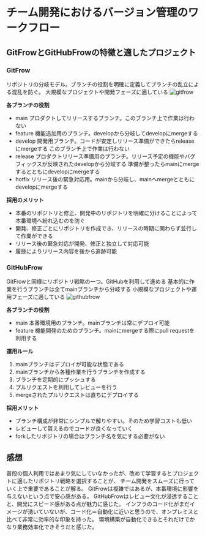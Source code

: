 # チーム開発におけるバージョン管理のワークフロー

## GitFrowとGitHubFrowの特徴と適したプロジェクト

### GitFrow
リポジトリの分岐モデル。ブランチの役割を明確に定義してブランチの乱立による混乱を防ぐ。
大規模なプロジェクトや開発フェーズに適している
![gitfrow](https://cdn.supersoftware.jp/wp-content/uploads/2022/07/21180214/Git_flow.jpg)

**各ブランチの役割**
- main
プロダクトしてリリースするブランチ。このブランチ上で作業は行わない
- feature
機能追加用のブランチ。developから分岐してdevelopにmergeする
- develop
開発用ブランチ。コードが安定しリリース準備ができたらreleaseにmergeする
このブランチ上で作業は行わない
- release
プロダクトリリース準備用のブランチ。リリース予定の機能やバグフィックスが反映されたdevelopから分岐する
準備が整ったらmainにmergeするとともにdevelopにmergeする
- hotfix
リリース後の緊急対応用。mainから分岐し、mainへmergeとともにdevelopにmergeする

**採用のメリット**
- 本番のリポジトリと修正、開発中のリポジトリを明確に分けることによって本番環境へ紛れ込むのを防ぐ
- 開発、修正ごとにリポジトリを作成でき、リリースの時期に関わらず並行して作業ができる
- リリース後の緊急対応が開発、修正と独立して対応可能
- 履歴によりリリース内容を後から追跡可能

### GitHubFrow
GitFrowと同様にリポジトリ戦略の一つ。GitHubを利用して進める
基本的に作業を行うブランチは全てmainブランチから分岐する
小規模なプロジェクトや運用フェーズに適している
![githubfrow](https://cdn.supersoftware.jp/wp-content/uploads/2022/07/21180215/GitHub_Flow.jpg)

**各ブランチの役割**
- main
本番環境用のブランチ。mainブランチは常にデプロイ可能
- feature
機能開発のためのブランチ。mainにmergeする際にpull requestを利用する


**運用ルール**
1. mainブランチはデプロイが可能な状態である
2. mainブランチから各種作業を行うブランチを作成する
3. ブランチを定期的にプッシュする
4. プルリクエストを利用してレビューを行う
5. mergeされたプルリクエストは直ちにデプロイする

**採用メリット**
- ブランチ構成が非常にシンプルで解りやすい。そのため学習コストも低い
- レビューして貰えるのでコードが良くなっていく
- forkしたリポジトリの場合はブランチ名を気にする必要がない

## 感想
普段の個人利用ではあまり気にしていなかったが、改めて学習するとプロジェクトに適したリポジトリ戦略を選択することが、
チーム開発をスムーズに行っていく上で重要であることが解る。
GitFrowは複雑ではあるが、本番環境に影響を与えないという点で安心感がある。
GitHubFrowはレビュー文化が浸透することと、開発にスピード感がある点が魅力に感じた。
インフラのコード化がまだイメージが湧いていないが、コード化＝自動化に近いと思うので、オンプレミスと比べて非常に効率的な印象を持った。
環境構築が自動化できるとそれだけでかなり業務効率化できそうだと感じた。
